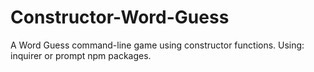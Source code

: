 # Constructor-Word-Guess
A Word Guess command-line game using constructor functions.
Using: inquirer or prompt npm packages.